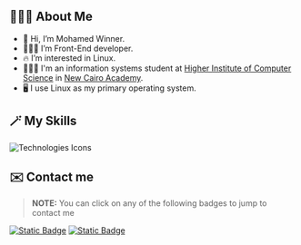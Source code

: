 ## 💁🏻‍♂️ About Me
- 👋 Hi, I’m Mohamed Winner.
- 👨🏻‍💻 I’m Front-End developer.
- 🔥 I’m interested in Linux.
- 👨🏻‍🎓 I'm an information systems student at [Higher Institute of Computer Science](https://www.cis.edu.eg/) in [New Cairo Academy](https://en.wikipedia.org/wiki/New_Cairo_Academy).
- 🖥️ I use Linux as my primary operating system.

## 🪄 My Skills

![Technologies Icons](https://skillicons.dev/icons?i=html,css,javascript,typescript,tailwind,react,regex,redux,git,github,linux,netlify,express,postman,mongodb,vite,webpack,)

## ✉️ Contact me
> **NOTE:** You can click on any of the following badges to jump to contact me

[![Static Badge](https://img.shields.io/badge/Whatsapp-success?logo=whatsapp&logoColor=%23ffffff)](https://wa.me/+201552310890)
[![Static Badge](https://img.shields.io/badge/Discord-slateblue?logo=discord&logoColor=%23ffffff)](https://discordapp.com/users/968556068626112553)
